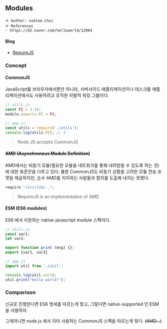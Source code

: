 ## Modules

```
ㅁ Author: suktae.choi
ㅁ References
- https://d2.naver.com/helloworld/12864
```

#### Blog

- [RequireJS](https://d2.naver.com/helloworld/591319)

### Concept

#### CommonJS

JavaScript를 브라우저에서뿐만 아니라, 서버사이드 애플리케이션이나 데스크톱 애플리케이션에서도 사용하려고 조직한 자발적 워킹 그룹이다.

```javascript
// utils.js
const PI = 3.14;
module.exports.PI = PI;

// app.js
const utils = require('./utils');
console.log(utils.PI); // 3
```

> Node.JS accepts CommonJS

#### ~~AMD (Asynchronous Module Definition)~~

AMD에서는 비동기 모듈(필요한 모듈을 네트워크를 통해 내려받을 수 있도록 하는 것)에 대한 표준안을 다루고 있다. 물론 CommonJS도 비동기 상황을 고려한 모듈 전송 포맷을 제공하지만, 순수 AMD를 지지하는 사람들과 합의를 도출해 내지는 못했다.

```javascript
require "/src/lib/..";
```

> RequireJS is an implementation of AMD

#### ESM (ES6 modules)

ES6 에서 지원하는 native-javascript module 스펙이다.

```javascript
// utils.js
const var1;
let var2;

export function print (msg) {};
export {var1, var2}

// app.js
import util from './util';

console.log(util.var1);
util.print("hello world!");
```

### Comparison

신규로 진행한다면 ES6 명세를 따르는게 맞고, 그렇다면 native-supported 인 ESM 을 사용하자.

그게아니면 node.js 에서 이미 사용하는 CommonJS 스펙을 따르는게 맞다. ~~(AMD...)~~

### 